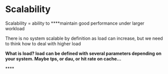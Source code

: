 # Scalability

Scalability = ability to ****maintain good performance under larger workload

There is no system scalable by definition as load can increase, but we need to think how to deal with higher load

**What is load? load can be defined with several parameters depending on your system. Maybe tps, or dau, or hit rate on cache...**

\*\*\*\*

